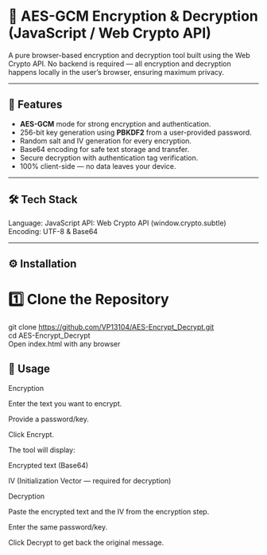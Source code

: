 # 🔐 AES-GCM Encryption & Decryption (JavaScript / Web Crypto API)
A pure browser-based encryption and decryption tool built using the Web Crypto API.
No backend is required — all encryption and decryption happens locally in the user’s browser, ensuring maximum privacy.

---

## 📌 Features
- **AES-GCM** mode for strong encryption and authentication.
- 256-bit key generation using **PBKDF2** from a user-provided password.
- Random salt and IV generation for every encryption.
- Base64 encoding for safe text storage and transfer.
- Secure decryption with authentication tag verification.
- 100% client-side — no data leaves your device.

---

## 🛠 Tech Stack
Language: JavaScript
API: Web Crypto API (window.crypto.subtle)
Encoding: UTF-8 & Base64

---

## ⚙️ Installation 

# 1️⃣ Clone the Repository
git clone https://github.com/VP13104/AES-Encrypt_Decrypt.git <br>
cd AES-Encrypt_Decrypt <br>
Open index.html with any browser <br>

## 🚀 Usage
Encryption

Enter the text you want to encrypt.

Provide a password/key.

Click Encrypt.

The tool will display:

Encrypted text (Base64)

IV (Initialization Vector — required for decryption)

Decryption

Paste the encrypted text and the IV from the encryption step.

Enter the same password/key.

Click Decrypt to get back the original message.
